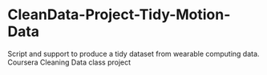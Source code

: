 CleanData-Project-Tidy-Motion-Data
==================================

Script and support to produce a tidy dataset from wearable computing data. Coursera Cleaning Data class project

